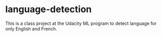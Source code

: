 # language-detection
This is a class project at the Udacity ML program to detect language for only English and French.
